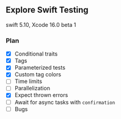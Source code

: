 ## Explore Swift Testing
swift 5.10, Xcode 16.0 beta 1

### Plan
- [x] Conditional traits
- [x] Tags
- [x] Parameterized tests
- [x] Custom tag colors 
- [ ] Time limits 
- [ ] Parallelization 
- [x] Expect thrown errors 
- [ ] Await for async tasks with `confirmation` 
- [ ] Bugs  
